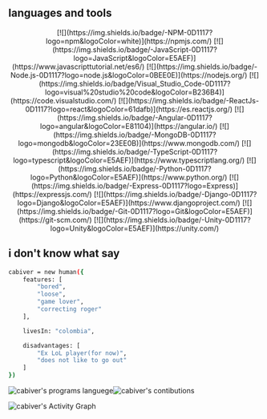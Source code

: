 ## languages and tools 
<div align="center">
    [![](https://img.shields.io/badge/-NPM-0D1117?logo=npm&logoColor=white)](https://npmjs.com/)
    [![](https://img.shields.io/badge/-JavaScript-0D1117?logo=JavaScript&logoColor=E5AEF)](https://www.javascripttutorial.net/es6/)
    [![](https://img.shields.io/badge/-Node.js-0D1117?logo=node.js&logoColor=0BEE0E)](https://nodejs.org/)
    [![](https://img.shields.io/badge/Visual_Studio_Code-0D1117?logo=visual%20studio%20code&logoColor=B236B4)](https://code.visualstudio.com/)
    [![](https://img.shields.io/badge/-ReactJs-0D1117?logo=react&logoColor=61dafb)](https://es.reactjs.org/)
    [![](https://img.shields.io/badge/-Angular-0D1117?logo=angular&logoColor=E81104)](https://angular.io/)
    [![](https://img.shields.io/badge/-MongoDB-0D1117?logo=mongodb&logoColor=23EE0B)](https://www.mongodb.com/)
    [![](https://img.shields.io/badge/-TypeScript-0D1117?logo=typescript&logoColor=E5AEF)](https://www.typescriptlang.org/)
    [![](https://img.shields.io/badge/-Python-0D1117?logo=Python&logoColor=E5AEF)](https://www.python.org/)
    [![](https://img.shields.io/badge/-Express-0D1117?logo=Express)](https://expressjs.com/)
    [![](https://img.shields.io/badge/-Django-0D1117?logo=Django&logoColor=E5AEF)](https://www.djangoproject.com/)
    [![](https://img.shields.io/badge/-Git-0D1117?logo=Git&logoColor=E5AEF)](https://git-scm.com/)
    [![](https://img.shields.io/badge/-Unity-0D1117?logo=Unity&logoColor=E5AEF)](https://unity.com/)
</div>



## i don't know what say

```sh
cabiver = new human({
    features: [
        "bored",
        "loose",
        "game lover",
        "correcting roger"
    ],

    livesIn: "colombia",

    disadvantages: [
        "Ex LoL player(for now)",
        "does not like to go out"
    ]
})
```

<img alt="cabiver's programs languege" src="https://github-readme-stats.vercel.app/api/top-langs/?username=cabiver&layout=compact&langs_count=7&hide=html&bg_color=0D1117&text_color=c9d1d9&icon_color=ff3860&title_color=7957d5&hide_border=true"/><img alt="cabiver's contibutions" src="https://github-readme-stats.vercel.app/api?username=cabiver&show_icons=true&hide=issues&bg_color=0D1117&text_color=c9d1d9&icon_color=ff3860&title_color=7957d5&hide_border=true&count_private=true"/>

<img alt="cabiver's Activity Graph" src="https://activity-graph.herokuapp.com/graph?username=cabiver&bg_color=0D1117&color=7957d5&line=7957d5&point=FFFFFF&hide_border=true"/>

